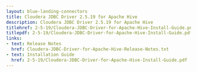 ```yaml
---
layout: blue-landing-connectors
title: Cloudera JDBC Driver 2.5.19 for Apache Hive
description: Cloudera JDBC Driver 2.5.19 for Apache Hive
titlehref: 2-5-19/Cloudera-JDBC-Driver-for-Apache-Hive-Install-Guide.pdf
titlepdf: 2-5-19/Cloudera-JDBC-Driver-for-Apache-Hive-Install-Guide.pdf
links:
- text: Release Notes
  href: Cloudera-JDBC-Driver-for-Apache-Hive-Release-Notes.txt
- text: Installation Guide
  href: 2-5-19/Cloudera-JDBC-Driver-for-Apache-Hive-Install-Guide.pdf
---
```

